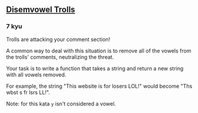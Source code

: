<h2><a href=https://www.codewars.com/kata/52fba66badcd10859f00097e/train/java target="_blank">Disemvowel Trolls</a></h2><h3>7 kyu</h3><p>Trolls are attacking your comment section!</p><p>A common way to deal with this situation is to remove all of the vowels from the trolls' comments, neutralizing the threat.</p><p>Your task is to write a function that takes a string and return a new string with all vowels removed.</p><p>For example, the string "This website is for losers LOL!" would become "Ths wbst s fr lsrs LL!".</p><p>Note: for this kata <code>y</code> isn't considered a vowel.</p>